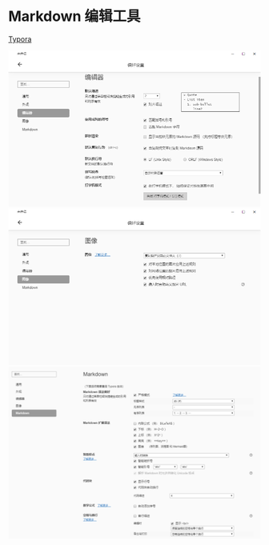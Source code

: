 # Markdown 编辑工具

[Typora](https://typora.io/)

![设置界面-1](typora-setting-1.png)
![设置界面-2](typora-setting-2.png)
![设置界面-3](typora-setting-3.png)
